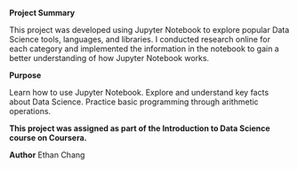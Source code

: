 **Project Summary**

This project was developed using Jupyter Notebook to explore popular Data Science tools, languages, and libraries. I conducted research online for each category and implemented the information in the notebook to gain a better understanding of how Jupyter Notebook works.

**Purpose**

Learn how to use Jupyter Notebook.
Explore and understand key facts about Data Science.
Practice basic programming through arithmetic operations.

**This project was assigned as part of the Introduction to Data Science course on Coursera.**

**Author**
Ethan Chang

